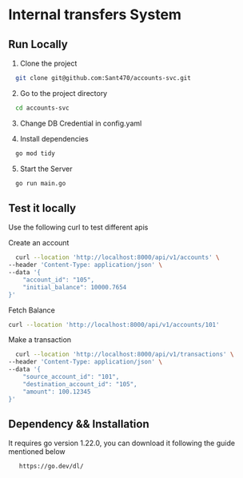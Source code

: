 
# Internal transfers System


## Run Locally

1. Clone the project

```bash
  git clone git@github.com:Sant470/accounts-svc.git
```

2. Go to the project directory

```bash
  cd accounts-svc
```

3. Change DB Credential in config.yaml


4. Install dependencies
```bash
  go mod tidy
```

5. Start the Server
```bash
  go run main.go
```

## Test it locally
Use the following curl to test different apis

Create an account
```bash
  curl --location 'http://localhost:8000/api/v1/accounts' \
--header 'Content-Type: application/json' \
--data '{
    "account_id": "105",
    "initial_balance": 10000.7654
}'
```

Fetch Balance
```bash
curl --location 'http://localhost:8000/api/v1/accounts/101'
```

Make a transaction 
```bash
  curl --location 'http://localhost:8000/api/v1/transactions' \
--header 'Content-Type: application/json' \
--data '{
    "source_account_id": "101",
    "destination_account_id": "105",
    "amount": 100.12345
}'
```
## Dependency && Installation

It requires go version 1.22.0, you can download it following the guide mentioned below 

```bash
   https://go.dev/dl/
```
    